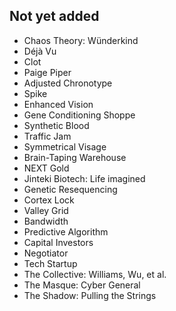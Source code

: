 ## Not yet added

- Chaos Theory: Wünderkind
- Déjà Vu
- Clot
- Paige Piper
- Adjusted Chronotype
- Spike
- Enhanced Vision
- Gene Conditioning Shoppe
- Synthetic Blood
- Traffic Jam
- Symmetrical Visage
- Brain-Taping Warehouse
- NEXT Gold
- Jinteki Biotech: Life imagined
- Genetic Resequencing
- Cortex Lock
- Valley Grid
- Bandwidth
- Predictive Algorithm
- Capital Investors
- Negotiator
- Tech Startup
- The Collective: Williams, Wu, et al.
- The Masque: Cyber General
- The Shadow: Pulling the Strings
